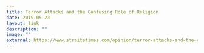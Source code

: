 ```yaml
---
title: Terror Attacks and the Confusing Role of Religion
date: 2019-05-23
layout: link
description: ""
image: ""
external: https://www.straitstimes.com/opinion/terror-attacks-and-the-confusing-role-of-religion
---
```


